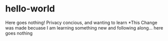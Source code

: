 # hello-world
Here goes nothing!
Privacy concious, and wanting to learn
*This Change was made becuase I am learning something new and following along... here goes nothing
